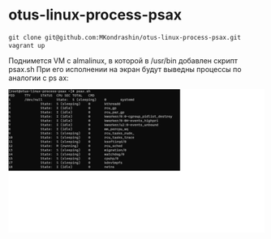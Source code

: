 # otus-linux-process-psax

```
git clone git@github.com:MKondrashin/otus-linux-process-psax.git
vagrant up
```

Поднимется VM с almalinux, в которой в /usr/bin добавлен скрипт psax.sh
При его исполнении на экран будут выведны процессы по аналогии с ps ax:

![Alt text](/screen.png?raw=true "Optional Title")
